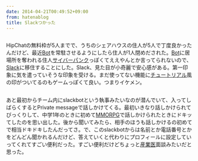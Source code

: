 ```yaml
---
date: 2014-04-21T00:49:52+09:00
from: hatenablog
title: Slackつかった
---
```


<p><img src="http://gifzo.net/kgUH9SGnv8.gif" alt="" /></p>

<p>HipChatの無料枠が5人までで、うちのシェアハウスの住人が5人で丁度良かったんだけど、最近<a class="keyword" href="http://d.hatena.ne.jp/keyword/Bot">Bot</a>を常駐させるようにしたら住人が1人閉めだされた。<a class="keyword" href="http://d.hatena.ne.jp/keyword/Bot">Bot</a>に居場所を奪われる住人<a class="keyword" href="http://d.hatena.ne.jp/keyword/%A5%B5%A5%A4%A5%D0%A1%BC%A5%D1%A5%F3%A5%AF">サイバーパンク</a>っぽくてええやんとか言ってられないので、<a href="https://slack.com/r/0291kml3-02927ql6">Slack</a>に移住することにした。Slack、見た目が小奇麗で安心感がある。第一印象に気を遣っていそうな印象を受ける。まだ使ってない機能に<a class="keyword" href="http://d.hatena.ne.jp/keyword/%A5%C1%A5%E5%A1%BC%A5%C8%A5%EA%A5%A2%A5%EB">チュートリアル</a>風の印がついてるのもゲームっぽくて良い。つまりイケメン。</p>

<p><img src="http://gifzo.net/BJRi9ZBGt0O.gif" alt="" /></p>

<p>あと最初からチーム内にslackbotという執事みたいなのが潜んでいて、入ってしばらくするとPrivate messageで話しかけてくる。最初いきなり話しかけられてびっくりして、中学1年のときに初めて<a class="keyword" href="http://d.hatena.ne.jp/keyword/MMORPG">MMORPG</a>で話しかけられたときにドキッてしたのを思い出した。後から聞いてみたら、相手のほうも話しかけるの初めてで相当ドキドキしたんだってさ。で、このslackbotからは名前とか電話番号とかをどんどん聞かれるんだけど、答えていくと代わりにプロフィールに設定していってくれてすごい便利だった。すごい便利だけどちょっと<a class="keyword" href="http://d.hatena.ne.jp/keyword/%BB%BA%B6%C8%B0%E5">産業医</a>面談みたいだと思った。</p>

<p><img src="http://dl.dropboxusercontent.com//u/5978869/image/20140421_000925.png" alt="" /></p>

